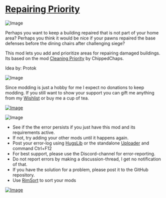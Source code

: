 # [Repairing Priority](https://steamcommunity.com/sharedfiles/filedetails/?id=3229907892)

![Image](https://i.imgur.com/iCj5o7O.png)

Perhaps you want to keep a building repaired that is not part of your home area?
Perhaps you think it would be nice if your pawns repaired the base defenses before the dining chairs after challenging siege?

This mod lets you add and prioritize areas for repairing damaged buildings.
Its based on the mod [Cleaning Priority](https://steamcommunity.com/sharedfiles/filedetails/?id=2018316486) by ChippedChaps.

Idea by: Protok

![Image](https://i.imgur.com/Ds0rBAD.png)

Since modding is just a hobby for me I expect no donations to keep modding. If you still want to show your support you can gift me anything from my [Wishlist](https://store.steampowered.com/wishlist/id/Mlie) or buy me a cup of tea.

[![Image](https://i.imgur.com/VWG0yff.png)](https://ko-fi.com/G2G55DDYD)

![Image](https://i.imgur.com/5xwDG6H.png)



-  See if the the error persists if you just have this mod and its requirements active.
-  If not, try adding your other mods until it happens again.
-  Post your error-log using [HugsLib](https://steamcommunity.com/workshop/filedetails/?id=818773962) or the standalone [Uploader](https://steamcommunity.com/sharedfiles/filedetails/?id=2873415404) and command Ctrl+F12
-  For best support, please use the Discord-channel for error-reporting.
-  Do not report errors by making a discussion-thread, I get no notification of that.
-  If you have the solution for a problem, please post it to the GitHub repository.
-  Use [RimSort](https://github.com/RimSort/RimSort/releases/latest) to sort your mods



[![Image](https://img.shields.io/github/v/release/emipa606/RepairingPriority?label=latest%20version&style=plastic&labelColor=0070cd&color=white)](https://steamcommunity.com/sharedfiles/filedetails/changelog/3229907892)
